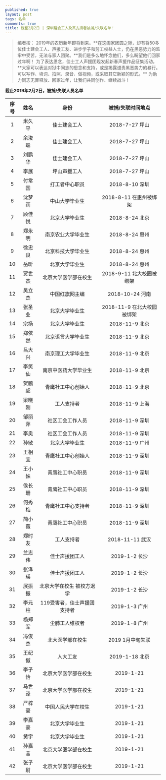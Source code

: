 ```yaml
---
published: true
layout: post
tags: 名单
comments: true
title: 截至2月2日 | 深圳建会工人及其支持者被捕/失联名单！
---
```

<blockquote>
编者按： 2019年的农历新年即将到来。**在这阖家团圆之际，却有将50多位佳士建会工人、声援工友、进步学子和劳工权益人士，仍在黑恶势力的监牢中受苦，无法与家人团聚。**我们是多么地怀念他们，多么盼望他们回家过年啊！
为了表达思念，佳士工人声援团现发起新春声援作品征集活动。**大家可以表达对狱中同志的思念和支持，或是揭露谴责黑恶势力的暴行。可以写作、填词、拍照、录音、做视频，或采取其它新颖的形式。**
为助力同志无罪释放、回家过年，让我们共同创作、继续战斗！
</blockquote>

**截止2019年2月2日，被捕/失联人员名单**

序号|姓名|身份|被捕/失联时间地点
:--:|:--:|:--:|:--:
1|米久平|佳士建会工人| 2018-7-27 坪山
2|余浚聪|佳士建会工人| 2018-7-27 坪山
3|刘鹏华|佳士建会工人| 2018-7-27 坪山
4|李展  |坪山声援工人| 2018-7-27 坪山
5|付常国|打工者中心职员| 2018-8-10 深圳
6|沈梦雨|中山大学毕业生| 2018-8-11 在惠州被绑架
7|顾佳悦|北京大学毕业生| 2018-8-24 北京
8|郑永明|南京农业大学毕业生|2018-8-24 惠州
9|徐忠良|北京科技大学毕业生| 2018-8-24 惠州
10|岳昕 |北京大学毕业生| 2018-8-24 惠州
11|贾世杰|北京大学医学部在校生| 2018-9-11 北大校园被绑架
12|吴立杰|中国红旗网主编| 2018-10-24 河南
13|张圣业|北京大学毕业生| 2018-11-9 在北大校园被绑架
14|宗扬  |北京大学毕业生| 2018-11-9 北京
15|郑依然|北京语言大学毕业生| 2018-11-9 北京
16|吕大兴|南京理工大学毕业生| 2018-11-9 北京
17|李笑仙|南京中医药大学毕业生| 2018-11-9 北京
18|贺鹏超|青鹰社工中心创始人| 2018-11-9 北京
19|梁晓刚|工人支持者| 2018-11-9 上海
20|邹丽萍|社区工会工作人员| 2018-11-9 深圳
21|李奥  |社区工会工作人员| 2018-11-9 深圳
22|孙敏  |北京大学毕业生| 2018-11-9 广州
23|王相宜|青鹰社工中心创始人| 2018-11-9 深圳
24|王小妹|青鹰社工中心职员| 2018-11-9 深圳
25|侯长珊|青鹰社工中心职员| 2018-11-9 深圳
26|何秀梅|青鹰社工中心支持者| 2018-11-9 深圳
27|简小薇|青鹰社工中心职员| 2018-11-9 深圳
28|郑时友|工人支持者| 2018-11-11 武汉
29|兰志伟|佳士声援团工人 | 2019-1-2 长沙
30|张泽瑛|佳士声援团工人 | 2019-1-2 长沙
31|展振振|北京大学在校生 被校方退学| 2019-1-2 长沙
32|李元柱|119受害者，佳士声援团支持者 | 2019-1-3 广州
33|杨郑军|尘肺工人维权者| 2019-1-8 广州
34|冯俊杰|北大医学部在校生 | 2019 1月中旬失联
35|王纪傲|人大工友 | 2019-1-18 北京
36|李子怡|北京大学医学部在校生|2019-1-21
37|马世泽|北京大学医学部在校生|2019-1-21
38|严梓豪|中国人民大学在校生|2019-1-21
39|李嘉豪|北京大学毕业生|2019-1-21
40|黄宇|北京大学毕业生|2019-1-21
41|孙嘉言|北京大学医学部在校生| 2019-1-21
42|张子尉|北京大学医学部在校生| 2019-1-21

